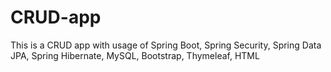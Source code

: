 # CRUD-app
This is a CRUD app with usage of Spring Boot, Spring Security, Spring Data JPA, Spring Hibernate, MySQL, Bootstrap, Thymeleaf, HTML
